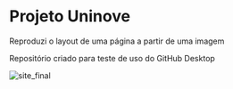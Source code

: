 # Projeto Uninove
 Reproduzi o layout de uma página a partir de uma imagem

 Repositório criado para teste de uso do GitHub Desktop
 
![site_final](https://user-images.githubusercontent.com/93503496/176569397-49570dc5-a7ee-47e1-badd-61392ecc49ea.jpg)
